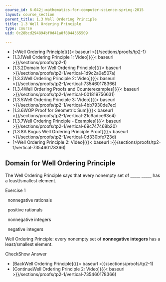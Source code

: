 ```yaml
---
course_id: 6-042j-mathematics-for-computer-science-spring-2015
layout: course_section
parent_title: 1.3 Well Ordering Principle
title: 1.3 Well Ordering Principle
type: course
uid: 0c28bcd294894bf0d41a8f8844365509

---
```


*   [<Well Ordering Principle]({{< baseurl >}}/sections/proofs/tp2-1)
*   [1.3.1Well Ordering Principle 1: Video]({{< baseurl >}}/sections/proofs/tp2-1)
*   [1.3.2Domain for Well Ordering Principle]({{< baseurl >}}/sections/proofs/tp2-1/vertical-1d9c2a0e507a)
*   [1.3.3Well Ordering Principle 2: Video]({{< baseurl >}}/sections/proofs/tp2-1/vertical-735460178366)
*   [1.3.4Well Ordering Proofs and Counterexamples]({{< baseurl >}}/sections/proofs/tp2-1/vertical-001819756631)
*   [1.3.5Well Ordering Principle 3: Video]({{< baseurl >}}/sections/proofs/tp2-1/vertical-4bb7930de7ec)
*   [1.3.6WOP Proof for Geometric Sum]({{< baseurl >}}/sections/proofs/tp2-1/vertical-21c9adce63e4)
*   [1.3.7Well Ordering Principle - Examples]({{< baseurl >}}/sections/proofs/tp2-1/vertical-69c747468b20)
*   [1.3.8A Bogus Well Ordering Principle Proof]({{< baseurl >}}/sections/proofs/tp2-1/vertical-0d330bfe723d)
*   [\>Well Ordering Principle 2: Video]({{< baseurl >}}/sections/proofs/tp2-1/vertical-735460178366)

Domain for Well Ordering Principle
----------------------------------

  

The Well Ordering Principle says that every nonempty set of \_\_\_\_\_ \_\_\_\_\_ has a least/smallest element.

Exercise 1

&nbsp; nonnegative rationals &nbsp;

&nbsp; positive rationals &nbsp;

&nbsp; nonnegative integers &nbsp;

&nbsp; negative integers &nbsp;

Well Ordering Principle: every nonempty set of **nonnegative integers** has a least/smallest element.

CheckShow Answer

*   [BackWell Ordering Principle]({{< baseurl >}}/sections/proofs/tp2-1)
*   [ContinueWell Ordering Principle 2: Video]({{< baseurl >}}/sections/proofs/tp2-1/vertical-735460178366)